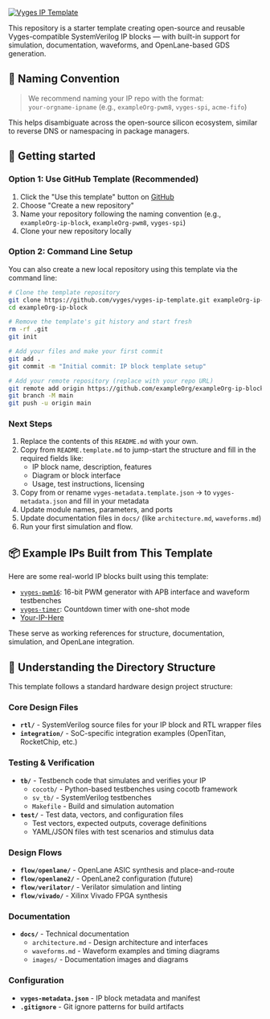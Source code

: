 [![Vyges IP Template](https://img.shields.io/badge/template-vyges--ip--template-blue)](https://github.com/vyges/vyges-ip-template)

This repository is a starter template creating open-source and reusable Vyges-compatible SystemVerilog IP blocks — with built-in support for simulation, documentation, waveforms, and OpenLane-based GDS generation.

## 📛 Naming Convention

> We recommend naming your IP repo with the format:  
> `your-orgname-ipname` (e.g., `exampleOrg-pwm8`, `vyges-spi`, `acme-fifo`)

This helps disambiguate across the open-source silicon ecosystem, similar to reverse DNS or namespacing in package managers.

## 🚀 Getting started

### Option 1: Use GitHub Template (Recommended)

1. Click the "Use this template" button on [GitHub](https://github.com/vyges/vyges-ip-template)
2. Choose "Create a new repository"
3. Name your repository following the naming convention (e.g., `exampleOrg-ip-block`, `exampleOrg-pwm8`, `vyges-spi`)
4. Clone your new repository locally

### Option 2: Command Line Setup

You can also create a new local repository using this template via the command line:

```bash
# Clone the template repository
git clone https://github.com/vyges/vyges-ip-template.git exampleOrg-ip-block
cd exampleOrg-ip-block

# Remove the template's git history and start fresh
rm -rf .git
git init

# Add your files and make your first commit
git add .
git commit -m "Initial commit: IP block template setup"

# Add your remote repository (replace with your repo URL)
git remote add origin https://github.com/exampleOrg/exampleOrg-ip-block.git
git branch -M main
git push -u origin main
```

### Next Steps

1. Replace the contents of this `README.md` with your own.
2. Copy from `README.template.md` to jump-start the structure and fill in the required fields like:
   * IP block name, description, features
   * Diagram or block interface
   * Usage, test instructions, licensing
3. Copy from or rename `vyges-metadata.template.json` → to `vyges-metadata.json` and fill in your metadata
4. Update module names, parameters, and ports
5. Update documentation files in `docs/` (like `architecture.md`, `waveforms.md`)
6. Run your first simulation and flow.

## 📦 Example IPs Built from This Template

Here are some real-world IP blocks built using this template:

- [`vyges-pwm16`](https://github.com/vyges/vyges-pwm16): 16-bit PWM generator with APB interface and waveform testbenches
- [`vyges-timer`](https://github.com/vyges/vyges-timer): Countdown timer with one-shot mode
- [Your-IP-Here]()

These serve as working references for structure, documentation, simulation, and OpenLane integration.

## 📁 Understanding the Directory Structure

This template follows a standard hardware design project structure:

### Core Design Files
- **`rtl/`** - SystemVerilog source files for your IP block and RTL wrapper files
- **`integration/`** - SoC-specific integration examples (OpenTitan, RocketChip, etc.)

### Testing & Verification
- **`tb/`** - Testbench code that simulates and verifies your IP
  - `cocotb/` - Python-based testbenches using cocotb framework
  - `sv_tb/` - SystemVerilog testbenches
  - `Makefile` - Build and simulation automation
- **`test/`** - Test data, vectors, and configuration files
  - Test vectors, expected outputs, coverage definitions
  - YAML/JSON files with test scenarios and stimulus data

### Design Flows
- **`flow/openlane/`** - OpenLane ASIC synthesis and place-and-route
- **`flow/openlane2/`** - OpenLane2 configuration (future)
- **`flow/verilator/`** - Verilator simulation and linting
- **`flow/vivado/`** - Xilinx Vivado FPGA synthesis

### Documentation
- **`docs/`** - Technical documentation
  - `architecture.md` - Design architecture and interfaces
  - `waveforms.md` - Waveform examples and timing diagrams
  - `images/` - Documentation images and diagrams

### Configuration
- **`vyges-metadata.json`** - IP block metadata and manifest
- **`.gitignore`** - Git ignore patterns for build artifacts
